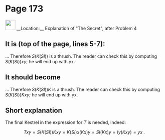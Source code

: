 # Page 173

<img src="/pictures/correction_yellow.svg" width="32px"/>
__Location:__ Explanation of "The Secret", after Problem 4

## It is (top of the page, lines 5-7):

... Therefore $S(K(SI))$ is a thrush. The reader can check this
by computing $S(K(SI))xy$; he will end up with yx.

## It should become

... Therefore $S(K(SI))K$ is a thrush. The reader can check this
by computing $S(K(SI))Kxy$; he will end up with yx.

## Short explanation

The final Kestrel in the expression for $T$ is needed, indeed:

$$
    Txy=S(K(SI))Kxy=K(SI)x(Kx)y=
        SI(Kx)y=Iy(Kxy)=yx\;.
$$